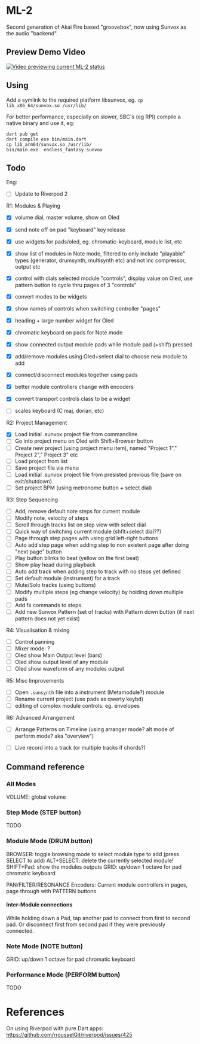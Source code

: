 # ML-2

Second generation of Akai Fire based "groovebox", now using Sunvox as the audio "backend".


## Preview Demo Video

[![Video previewing current ML-2 status](https://img.youtube.com/vi/JpadEkXXo2E/0.jpg)](https://www.youtube.com/watch?v=JpadEkXXo2E)

## Using

Add a symlink to the required platform libsunvox, eg. `cp lib_x86_64/sunvox.so /usr/lib/`

For better performance, especially on slower, SBC's (eg RPI) compile a native binary and use it, eg:
```
dart pub get
dart compile exe bin/main.dart
cp lib_arm64/sunvox.so /usr/lib/
bin/main.exe  endless_fantasy.sunvox
```

## Todo

Eng:
* [ ] Update to Riverpod 2

R1: Modules & Playing
* [X] volume dial, master volume, show on Oled
* [X] send note off on pad "keyboard" key release
* [X] use widgets for pads/oled, eg. chromatic-keyboard, module list, etc
* [X] show list of modules in Note mode, filtered to only include "playable" types (generator, drumsynth, multisynth etc) and not inc compressor, output etc
* [X] control with dials selected module "controls", display value on Oled, use pattern button to cycle thru pages of 3 "controls"
* [X] convert modes to be widgets
* [X] show names of controls when switching controller "pages"
* [X] heading + large number widget for Oled
* [X] chromatic keyboard on pads for Note mode
* [X] show connected output module pads while module pad (+shift) pressed
* [X] add/remove modules using Oled+select dial to choose new module to add
* [X] connect/disconnect modules together using pads
* [X] better module controllers change with encoders
* [X] convert transport controls class to be a widget
* [ ] scales keyboard (C maj, dorian, etc)


R2: Project Management
* [X] Load initial .sunvox project file from commandline 
* [ ] Go into project menu on Oled with Shift+Browser button
* [ ] Create new project (using project menu item), named "Project 1"," Project 2"," Project 3" etc
* [ ] Load project from list
* [ ] Save project file via menu
* [ ] Load initial .sunvox project file from presisted previous file (save on exit/shutdown) 
* [ ] Set project BPM (using metronome button + select dial)

R3: Step Sequencing
* [ ] Add, remove default note steps for current module
* [ ] Modify note, velocity of steps
* [ ] Scroll through tracks list on step view with select dial
* [ ] Quick way of switching current module (shfit+select dial??)
* [ ] Page through step pages with using grid left-right buttons
* [ ] Auto add step page when adding step to non existent page after doing "next page" button
* [ ] Play button blinks to beat (yellow on the first beat)
* [ ] Show play head during playback
* [ ] Auto add track when adding step to track with no steps yet defined
* [ ] Set default module (instrument) for a track
* [ ] Mute/Solo tracks (using buttons)
* [ ] Modify multiple steps (eg change velocity) by holding down multiple pads
* [ ] Add fx commands to steps
* [ ] Add new Sunvox Pattern (set of tracks) with Pattern down button (if next pattern does not yet exist)

R4: Visualisation & mixing
* [ ] Control panning
* [ ] Mixer mode: ?
* [ ] Oled show Main Output level (bars) 
* [ ] Oled show output level of any module
* [ ] Oled show waveform of any modules output

R5: Misc Improvements
* [ ] Open `.sunsynth` file into a instrument (Metamodule?) module
* [ ] Rename current project (use pads as qwerty keybd)
* [ ] editing of complex module controls: eg. envelopes 

R6: Advanced Arrangement
* [ ] Arrange Patterns on Timeline (using arranger mode? alt mode of perform mode? aka "overview")
* [ ] Live record into a track (or multiple tracks if chords?)


## Command reference

### All Modes
 
VOLUME:      global volume


### Step Mode (STEP button)

TODO

### Module Mode (DRUM button)

BROWSER:     toggle browsing mode to select module type to add (press SELECT to add)
ALT+SELECT:  delete the currently selected module!
SHIFT+Pad:   show the modules outputs
GRID:        up/down 1 octave for pad chromatic keyboard

PAN/FILTER/RESONANCE Encoders: Current module controllers in pages, page through with PATTERN buttons 

#### Inter-Module connections
While holding down a Pad, tap another pad to connect from first to second pad. Or disconnect first from second pad
if they were previously connected.

### Note Mode (NOTE button)

GRID:        up/down 1 octave for pad chromatic keyboard

### Performance Mode (PERFORM button)

TODO


# References 

On using Riverpod with pure Dart apps: https://github.com/rrousselGit/riverpod/issues/425
